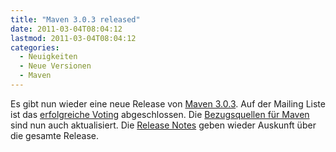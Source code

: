 ```yaml
---
title: "Maven 3.0.3 released"
date: 2011-03-04T08:04:12
lastmod: 2011-03-04T08:04:12
categories:
  - Neuigkeiten
  - Neue Versionen
  - Maven
---
```

Es gibt nun wieder eine neue Release von <a href="http://maven.apache.org">Maven 3.0.3</a>. Auf der Mailing Liste ist das <a href="http://maven.40175.n5.nabble.com/ANN-Apache-Maven-3-0-3-Released-td3408812.html">erfolgreiche Voting</a> abgeschlossen. Die <a href="http://maven.apache.org/download.html">Bezugsquellen für Maven</a> sind nun auch aktualisiert. Die <a href="http://maven.apache.org/docs/3.0.3/release-notes.html">Release Notes</a> geben wieder Auskunft über die gesamte Release.
